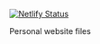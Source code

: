 <!-- badges: start -->
[![Netlify Status](https://api.netlify.com/api/v1/badges/38fa11b3-acf4-4d43-aac1-85210e2be094/deploy-status)](https://app.netlify.com/sites/pagomba/deploys)
<!-- badges: end -->

Personal website files
